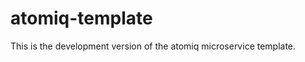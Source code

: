 atomiq-template
===============

This is the development version of the atomiq microservice template.
